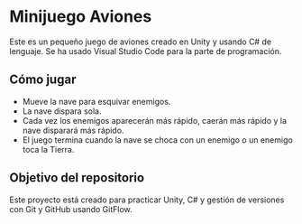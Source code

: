 # Minijuego Aviones

Este es un pequeño juego de aviones creado en Unity y usando C# de lenguaje. Se ha usado Visual Studio Code para la parte de programación.

## Cómo jugar

- Mueve la nave para esquivar enemigos.
- La nave dispara sola.
- Cada vez los enemigos aparecerán más rápido, caerán más rápido y la nave disparará más rápido.
- El juego termina cuando la nave se choca con un enemigo o un enemigo toca la Tierra.

## Objetivo del repositorio

Este proyecto está creado para practicar Unity, C# y gestión de versiones con Git y GitHub usando GitFlow.

